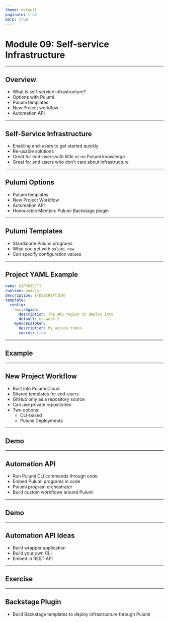 ```yaml
---
theme: default
paginate: true
marp: true
---
```


# **Module 09: Self-service Infrastructure**

---

## Overview

- What is self-service infrastructure?
- Options with Pulumi
- Pulumi templates
- New Project workflow
- Automation API

---

## Self-Service Infrastructure

- Enabling end-users to get started quickly
- Re-usable solutions
- Great for end-users with little or no Pulumi knowledge
- Great for end-users who don't care about infrastructure

---

## Pulumi Options

- Pulumi templates
- New Project Workflow
- Automation API
- Honourable Mention: Pulumi Backstage plugin

---

## Pulumi Templates

- Standalone Pulumi programs
- What you get with `pulumi new`
- Can specify configuration values

---

## Project YAML Example

```yaml
name: ${PROJECT}
runtime: nodejs
description: ${DESCRIPTION}
template:
  config:
    aws:region:
      description: The AWS region to deploy into
      default: us-west-2
    myAccessToken:
      description: My access token
      secret: true
```

<!--
The above template will produce a project containing:

- A modified Pulumi.yaml file
- New Pulumi.{stackname}.yaml file
- Copy of all the other files co-located with the Pulumi.yaml file
- ${PROJECT} and ${DESCRIPTION} are replaced 
-->

---

## Example

<!-- example 01 -->

---

## New Project Workflow

- Built into Pulumi Cloud
- Shared templates for end-users
- GitHub only as a repository source
- Can use private repositories
- Two options:
  - CLI-based
  - Pulumi Deployments

---

## Demo

---

## Automation API

- Run Pulumi CLI commands through code
- Embed Pulumi programs in code
- Pulumi program orchestrator
- Build custom workflows around Pulumi

---

## Demo

<!-- standalone application with local program and inline program -->

---

## Automation API Ideas

- Build wrapper application
- Build your own CLI
- Embed in REST API

---

## Exercise

<!-- 
automation api: standalone app and rest api 
Rest api should deploy function url with input passed as environment variable to be read into lambda function
-->

---

## Backstage Plugin

- Build Backstage templates to deploy infrastructure through Pulumi

<!-- it's a pain to run -->

